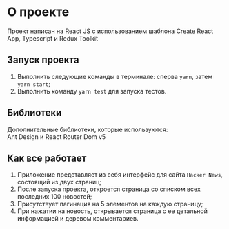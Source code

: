 # О проекте

Проект написан на React JS с использованием шаблона Create React App, Typescript и Redux Toolkit

## Запуск проекта

1. Выполнить следующие команды в терминале: сперва ```yarn```, затем ```yarn start```;   
2. Выполнить команду ```yarn test``` для запуска тестов.

## Библиотеки

Дополнительные библиотеки, которые используются:  
Ant Design и React Router Dom v5

## Как все работает

1. Приложение представляет из себя интерфейс для сайта ```Hacker News```, состоящий из двух страниц;  
2. После запуска проекта, откроется страница со списком всех последних 100 новостей;  
3. Присутствует пагинация на 5 элементов на каждую страницу;  
4. При нажатии на новость, открывается страница с ее детальной информацией и деревом комментариев.
